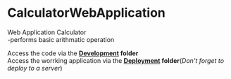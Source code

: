 # CalculatorWebApplication
 Web Application Calculator<br>
-performs basic arithmatic operation

Access the code via the <b><a href="your-linkedin-URL">Development<a> folder</b>
<br>
 Access the worrking application via the <b><a href="your-linkedin-URL">Deployment<a> folder</b>(*Don't forget to deploy to a server*)
